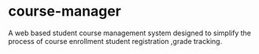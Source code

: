 # course-manager
A web based student course management system designed to simplify the process of course enrollment student registration ,grade tracking.
